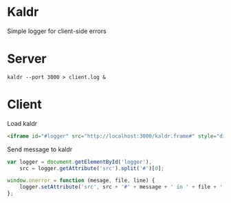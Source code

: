 # Kaldr

Simple logger for client-side errors

# Server

	kaldr --port 3000 > client.log &

# Client

Load kaldr
```html
<iframe id="#logger" src="http://localhost:3000/kaldr.frame#" style="display:none"></iframe>
```

Send message to kaldr
```js
var logger = document.getElementById('logger'),
	src = logger.getAttribute('src').split('#')[0];

window.onerror = function (mesage, file, line) {
	logger.setAttribute('src', src + '#' + message + ' in ' + file + ' at line ' + line);
};
```
